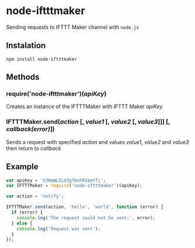 # node-iftttmaker
Sending requests to IFTTT Maker channel with `node.js`

## Instalation
`npm install node-iftttmaker`

## Methods

### require('node-iftttmaker')(*apiKey*)
Creates an instance of the IFTTTMaker with IFTTT Maker *apiKey*

### IFTTTMaker.send(*action* [, *value1* [, *value2* [, *value3*]]] [, *callback(error)*])
Sends a request with specified *action* and values *value1*, *value2* and *value3* then return to *callback*

## Example
```javascript
var apiKey = 'VJWqWLSLX3gfbvhR1bmYfi';
var IFTTTMaker = require('node-iftttmaker')(apiKey);

var action = 'notify';

IFTTTMaker.send(action, 'hello', 'world', function (error) {
  if (error) {
    console.log('The request could not be sent:', error);
  } else {
    console.log('Request was sent');
  }
});
```
